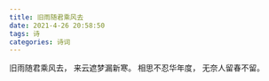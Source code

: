 ```yaml
---
title: 旧雨随君乘风去
date: 2021-4-26 20:58:50
tags: 诗
categories: 诗词
---
```


旧雨随君乘风去，
来云遮梦漏新寒。
相思不忍华年度，
无奈人留春不留。